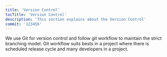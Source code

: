 ```yaml
---
title: 'Version Control'
tocTitle: 'Version Control'
description: 'This section explains about the Version Control'
commit: '123456'
---
```


We use Git for version control and follow git workflow to maintain the strict branching model. Git workflow suits bests in a project where there is scheduled release cycle and many developers in a project.

<!-- ## Sub Heading

✍️Coming soon: Please watch this space for more updates from our team. Thanks for the patience! -->

<!--
![default and pinned tasks](/placeholders/banner.png)

```javascript
code or syntax
```

<div class="aside">
<a href=""><b>Links</b></a>
</div>
-->
